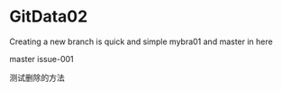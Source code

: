 # GitData02
Creating a new branch is quick and simple
mybra01 and master in here

master  issue-001 

测试删除的方法

